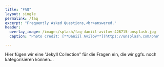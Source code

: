 ```yaml
---
title: "FAQ"
layout: single
permalink: /faq
excerpt: "Frequently Asked Questions,<br>answered."
header:
  overlay_image: /images/splash/faq-daniil-avilov-428715-unsplash.jpg
  caption: "Photo credit: [**Daniil Avilov**](https://unsplash.com/photos/C4G18Paw0d4)"

---
```


Hier fügen wir eine "Jekyll Collection" für die Fragen ein,
die wir ggfs. noch kategorisieren können...
